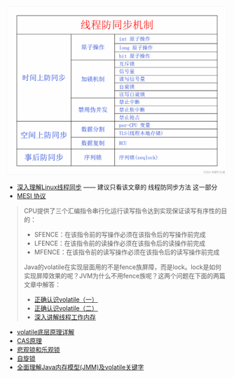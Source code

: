 ![sync](README.assets/sync.png)

- [深入理解Linux线程同步](https://blog.csdn.net/orangeboyye/article/details/125468728) —— 建议只看该文章的 线程防同步方法 这一部分
- [MESI 协议](https://www.cnblogs.com/yanlong300/p/8986041.html)
> CPU提供了三个汇编指令串行化运行读写指令达到实现保证读写有序性的目的：
> - SFENCE：在该指令前的写操作必须在该指令后的写操作前完成
> - LFENCE：在该指令前的读操作必须在该指令后的读操作前完成
> - MFENCE：在该指令前的读写操作必须在该指令后的读写操作前完成
> 
> Java的volatile在实现层面用的不是fence族屏障，而是lock。lock是如何实现屏障效果的呢？JVM为什么不用fence族呢？这两个问题在下面的两篇文章中解答：
> 
> - [正确认识volatile（一）](https://mp.weixin.qq.com/s/et8yJm5fcnSy-eQGSrPd7A)
> - [正确认识volatile（二）](https://mp.weixin.qq.com/s/wK3n42QNUO9Qp2Qql4Hslg)
> - [深入讲解线程工作内存](https://mp.weixin.qq.com/s/CQ3eX82Mc2tU2iYccMSPCg)

- [volatile底层原理详解](https://zhuanlan.zhihu.com/p/133851347)
- [CAS原理](https://www.jianshu.com/p/ab2c8fce878b)
- [悲观锁和乐观锁](https://mp.weixin.qq.com/s?__biz=MzkwMDE1MzkwNQ==&mid=2247496062&idx=1&sn=c04e0b83f38c45d06538ebac69529ee1&source=41#wechat_redirect)
- [自旋锁](https://www.cnblogs.com/cxuanBlog/p/11679883.html)
- [全面理解Java内存模型(JMM)及volatile关键字](https://blog.csdn.net/javazejian/article/details/72772461?spm=1001.2014.3001.5506)

